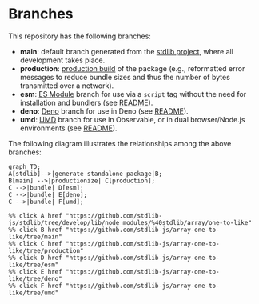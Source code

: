 <!--

@license Apache-2.0

Copyright (c) 2022 The Stdlib Authors.

Licensed under the Apache License, Version 2.0 (the "License");
you may not use this file except in compliance with the License.
You may obtain a copy of the License at

    http://www.apache.org/licenses/LICENSE-2.0

Unless required by applicable law or agreed to in writing, software
distributed under the License is distributed on an "AS IS" BASIS,
WITHOUT WARRANTIES OR CONDITIONS OF ANY KIND, either express or implied.
See the License for the specific language governing permissions and
limitations under the License.

-->

# Branches

This repository has the following branches:

-   **main**: default branch generated from the [stdlib project][stdlib-url], where all development takes place.
-   **production**: [production build][production-url] of the package (e.g., reformatted error messages to reduce bundle sizes and thus the number of bytes transmitted over a network).
-   **esm**: [ES Module][esm-url] branch for use via a `script` tag without the need for installation and bundlers (see [README][esm-readme]).
-   **deno**: [Deno][deno-url] branch for use in Deno (see [README][deno-readme]).
-   **umd**: [UMD][umd-url] branch for use in Observable, or in dual browser/Node.js environments (see [README][umd-readme]).

The following diagram illustrates the relationships among the above branches:

```mermaid
graph TD;
A[stdlib]-->|generate standalone package|B;
B[main] -->|productionize| C[production];
C -->|bundle| D[esm];
C -->|bundle| E[deno];
C -->|bundle| F[umd];

%% click A href "https://github.com/stdlib-js/stdlib/tree/develop/lib/node_modules/%40stdlib/array/one-to-like"
%% click B href "https://github.com/stdlib-js/array-one-to-like/tree/main"
%% click C href "https://github.com/stdlib-js/array-one-to-like/tree/production"
%% click D href "https://github.com/stdlib-js/array-one-to-like/tree/esm"
%% click E href "https://github.com/stdlib-js/array-one-to-like/tree/deno"
%% click F href "https://github.com/stdlib-js/array-one-to-like/tree/umd"
```

[stdlib-url]: https://github.com/stdlib-js/stdlib/tree/develop/lib/node_modules/%40stdlib/array/one-to-like
[production-url]: https://github.com/stdlib-js/array-one-to-like/tree/production
[deno-url]: https://github.com/stdlib-js/array-one-to-like/tree/deno
[deno-readme]: https://github.com/stdlib-js/array-one-to-like/blob/deno/README.md
[umd-url]: https://github.com/stdlib-js/array-one-to-like/tree/umd
[umd-readme]: https://github.com/stdlib-js/array-one-to-like/blob/umd/README.md
[esm-url]: https://github.com/stdlib-js/array-one-to-like/tree/esm
[esm-readme]: https://github.com/stdlib-js/array-one-to-like/blob/esm/README.md
